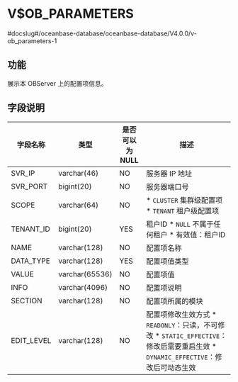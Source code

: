 V$OB_PARAMETERS 
====================================
#docslug#/oceanbase-database/oceanbase-database/V4.0.0/v-ob_parameters-1


功能 
-------------------

展示本 OBServer 上的配置项信息。

字段说明 
----------------------



|    字段名称    |       类型       | 是否可以为 NULL |                                                                                                                   描述                                                                                                                    |
|------------|----------------|------------|-----------------------------------------------------------------------------------------------------------------------------------------------------------------------------------------------------------------------------------------|
| SVR_IP     | varchar(46)    | NO         | 服务器 IP 地址                                                                                                                                                                                                                               |
| SVR_PORT   | bigint(20)     | NO         | 服务器端口号                                                                                                                                                                                                                                  |
| SCOPE      | varchar(64)    | NO         | * `CLUSTER` 集群级配置项   * `TENANT` 租户级配置项                                                                                                               |
| TENANT_ID  | bigint(20)     | YES        | 租户ID * `NULL` 不属于任何租户   * 有效值：租户ID                                                                                                   |
| NAME       | varchar(128)   | NO         | 配置项名称                                                                                                                                                                                                                                   |
| DATA_TYPE  | varchar(128)   | YES        | 配置项值类型                                                                                                                                                                                                                                  |
| VALUE      | varchar(65536) | NO         | 配置项值                                                                                                                                                                                                                                    |
| INFO       | varchar(4096)  | NO         | 配置项说明                                                                                                                                                                                                                                   |
| SECTION    | varchar(128)   | NO         | 配置项所属的模块                                                                                                                                                                                                                                |
| EDIT_LEVEL | varchar(128)   | NO         | 配置项修改生效方式 * `READONLY`：只读，不可修改   * `STATIC_EFFECTIVE`：修改后需要重启生效   * `DYNAMIC_EFFECTIVE`：修改后可动态生效    |


